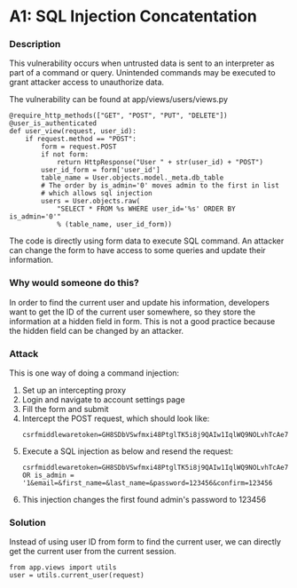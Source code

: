# A1: SQL Injection Concatentation

### Description

This vulnerability occurs when untrusted data is sent to an interpreter as part of a command or query. Unintended commands may be executed to grant attacker access to unauthorize data.

The vulnerability can be found at app/views/users/views.py
```
@require_http_methods(["GET", "POST", "PUT", "DELETE"])
@user_is_authenticated
def user_view(request, user_id):
    if request.method == "POST":
        form = request.POST
        if not form:
            return HttpResponse("User " + str(user_id) + "POST")
        user_id_form = form['user_id']
        table_name = User.objects.model._meta.db_table
        # The order by is_admin='0' moves admin to the first in list
        # which allows sql injection
        users = User.objects.raw(
            "SELECT * FROM %s WHERE user_id='%s' ORDER BY is_admin='0'"
            % (table_name, user_id_form))
```

The code is directly using form data to execute SQL command. An attacker can change the form to have access to some queries and update their information.

### Why would someone do this?

In order to find the current user and update his information, developers want to get the ID of the current user somewhere, so they store the information at a hidden field in form. This is not a good practice because the hidden field can be changed by an attacker.

### Attack

This is one way of doing a command injection:
1. Set up an intercepting proxy
2. Login and navigate to account settings page
3. Fill the form and submit
4. Intercept the POST request, which should look like:
    ```
    csrfmiddlewaretoken=GH8SDbVSwfmxi48PtglTK5i8j9QAIw1IqlWQ9NOLvhTcAe7gDGODqx59qqJvrKK4&user_id=1&email=&first_name=&last_name=&password=&confirm=
    ```
5. Execute a SQL injection as below and resend the request:
    ```
    csrfmiddlewaretoken=GH8SDbVSwfmxi48PtglTK5i8j9QAIw1IqlWQ9NOLvhTcAe7gDGODqx59qqJvrKK4&user_id=1' OR is_admin = '1&email=&first_name=&last_name=&password=123456&confirm=123456
    ```
6. This injection changes the first found admin's password to 123456 

### Solution

Instead of using user ID from form to find the current user, we can directly get the current user from the current session.
```
from app.views import utils
user = utils.current_user(request)
```